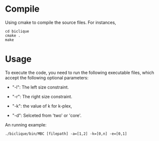 # Compile
Using cmake to compile the source files. For instances,
```
cd biclique
cmake .
make
```

# Usage
To execute the code, you need to run the following executable files, which accept the following optional parameters:

- "-l": The left size constraint.

- "-r": The right size constraint.

- "-k": the value of k for k-plex, 

- "-d": Selceted from 'two' or 'core'.

An running example:

```
./biclique/bin/MBC [filepath] -a=[1,2] -k=[0,n] -e=[0,1]
```
